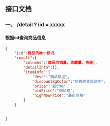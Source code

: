 ## 接口文档

### 一、   /detail ? iid =  xxxxx

#### 根据iid查询商品信息

```json
{
    "iid":商品的唯一标识,
    "result":{
        "columns":[商品的销量、收藏量、快递],
        "detailInfo":{},
        "itemInfo":{
            "desc":"商品描述",
            "discountBgColor":"价格的背景颜色",
            "price":"新价格",
            "oldPrice":"旧价格",
            "highNowPrice":"最新价格"
        }
    }
    
    
}
```

